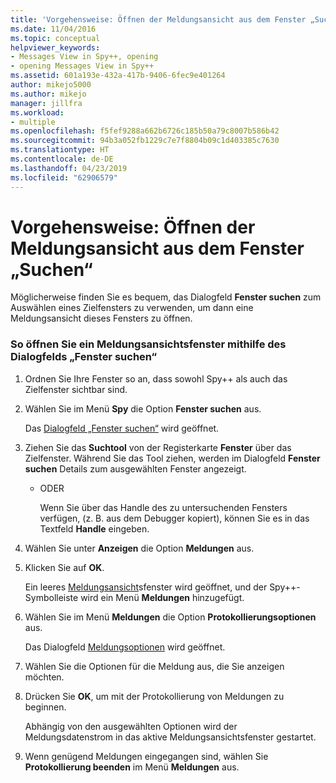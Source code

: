 ```yaml
---
title: 'Vorgehensweise: Öffnen der Meldungsansicht aus dem Fenster „Suchen“ | Microsoft-Dokumentation'
ms.date: 11/04/2016
ms.topic: conceptual
helpviewer_keywords:
- Messages View in Spy++, opening
- opening Messages View in Spy++
ms.assetid: 601a193e-432a-417b-9406-6fec9e401264
author: mikejo5000
ms.author: mikejo
manager: jillfra
ms.workload:
- multiple
ms.openlocfilehash: f5fef9288a662b6726c185b50a79c8007b586b42
ms.sourcegitcommit: 94b3a052fb1229c7e7f8804b09c1d403385c7630
ms.translationtype: HT
ms.contentlocale: de-DE
ms.lasthandoff: 04/23/2019
ms.locfileid: "62906579"
---
```

# <a name="how-to-open-messages-view-from-find-window"></a>Vorgehensweise: Öffnen der Meldungsansicht aus dem Fenster „Suchen“
Möglicherweise finden Sie es bequem, das Dialogfeld **Fenster suchen** zum Auswählen eines Zielfensters zu verwenden, um dann eine Meldungsansicht dieses Fensters zu öffnen.

### <a name="to-open-a-messages-view-window-using-the-find-window-dialog-box"></a>So öffnen Sie ein Meldungsansichtsfenster mithilfe des Dialogfelds „Fenster suchen“

1. Ordnen Sie Ihre Fenster so an, dass sowohl Spy++ als auch das Zielfenster sichtbar sind.

2. Wählen Sie im Menü **Spy** die Option **Fenster suchen** aus.

    Das [Dialogfeld „Fenster suchen“](../debugger/find-window-dialog-box.md) wird geöffnet.

3. Ziehen Sie das **Suchtool** von der Registerkarte **Fenster** über das Zielfenster. Während Sie das Tool ziehen, werden im Dialogfeld **Fenster suchen** Details zum ausgewählten Fenster angezeigt.

   - ODER

     Wenn Sie über das Handle des zu untersuchenden Fensters verfügen, (z. B. aus dem Debugger kopiert), können Sie es in das Textfeld **Handle** eingeben.

4. Wählen Sie unter **Anzeigen** die Option **Meldungen** aus.

5. Klicken Sie auf **OK**.

    Ein leeres [Meldungsansicht](../debugger/messages-view.md)sfenster wird geöffnet, und der Spy++-Symbolleiste wird ein Menü **Meldungen** hinzugefügt.

6. Wählen Sie im Menü **Meldungen** die Option **Protokollierungsoptionen** aus.

    Das Dialogfeld [Meldungsoptionen](../debugger/message-options-dialog-box.md) wird geöffnet.

7. Wählen Sie die Optionen für die Meldung aus, die Sie anzeigen möchten.

8. Drücken Sie **OK**, um mit der Protokollierung von Meldungen zu beginnen.

    Abhängig von den ausgewählten Optionen wird der Meldungsdatenstrom in das aktive Meldungsansichtsfenster gestartet.

9. Wenn genügend Meldungen eingegangen sind, wählen Sie **Protokollierung beenden** im Menü **Meldungen** aus.
